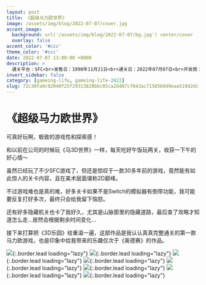 ```yaml
---
layout: post
title: 《超级马力欧世界》
image: /assets/img/blog/2022-07-07/cover.jpg
accent_image: 
  background: url('/assets/img/blog/2022-07-07/bg.jpg') center/cover
  overlay: false
accent_color: '#ccc'
theme_color: '#ccc'
date: 2022-07-07 13:00:00 +0800
description: >
  通关平台：SFC<br>发售日：1990年11月21日<br>通关日：2022年07月07日<br>开发商：Nintendo<br>发行商：Nintendo
invert_sidebar: false
category: [gameing-life, gameing-life-2022]
slug: 72c30fa9c92040f25f29313820bbc05ca2d487cf843ac7156569d9eaa519d2dc
---
```


# 《超级马力欧世界》

可真好玩啊，极致的游戏性和探索感！

和以前在公司的时候玩《马3D世界》一样，每天吃好午饭玩两关，收获一下午的好心情～

虽然已经玩了不少SFC游戏了，但还是惊叹于一款30多年前的游戏，竟然能有如此惊人的关卡内容，且在美术层面堪称2D巅峰。

不过游戏难也是真的难，好多关卡如果不是Switch的模拟器有倒带功能，我可能要反复打好多次，最终只会给我留下恼怒。

还有好多隐藏机关也卡了我好久，尤其是山脉那里的隐藏道路，最后查了攻略才知道怎么走...居然会根据剩余时间变化...

接下来打算把《3D乐园》给重温一遍，这部作品是我认认真真完整通关的第一款马力欧游戏，也是印象中给我带来的乐趣仅次于《奥德赛》的作品。

![](/assets/img/blog/2022-07-07/1.jpg){:.border.lead loading="lazy"}
![](/assets/img/blog/2022-07-07/2.jpg){:.border.lead loading="lazy"}
![](/assets/img/blog/2022-07-07/3.jpg){:.border.lead loading="lazy"}
![](/assets/img/blog/2022-07-07/4.jpg){:.border.lead loading="lazy"}
![](/assets/img/blog/2022-07-07/5.jpg){:.border.lead loading="lazy"}
![](/assets/img/blog/2022-07-07/6.jpg){:.border.lead loading="lazy"}
![](/assets/img/blog/2022-07-07/7.jpg){:.border.lead loading="lazy"}
![](/assets/img/blog/2022-07-07/8.jpg){:.border.lead loading="lazy"}

